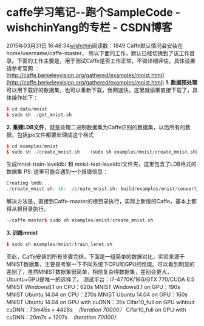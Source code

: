 # caffe学习笔记--跑个SampleCode - wishchinYang的专栏 - CSDN博客
2015年03月31日 16:48:34[wishchin](https://me.csdn.net/wishchin)阅读数：1849
Caffe默认情况会安装在
home/username/caffe-master，
所以下面的工作，默认已经切换到了该工作目录。下面的工作主要是，用于测试Caffe是否工作正常，不做详细评估。具体设置请参考官网 ：
[http://caffe.berkeleyvision.org/gathered/examples/mnist.html](http://caffe.berkeleyvision.org/gathered/examples/mnist.html)
**1. 数据预处理**
可以用下载好的数据集，也可以重新下载，我网速快，这里就偷懒直接下载了，具体操作如下：
```cpp
$ cd data/mnist
$ sudo sh ./get_mnist.sh
```
**2. 重建LDB文件**，就是处理二进制数据集为Caffe识别的数据集，以后所有的数据，包括jpe文件都要处理成这个格式
```cpp
$ cd examples/mnist
$ sudo sh ./create_mnist.sh   （sudo sh examples/mnist/create_mnist.sh）
```
生成mnist-train-leveldb/ 和 mnist-test-leveldb/文件夹，这里包含了LDB格式的数据集
PS: 这里可能会遇到一个报错信息：
```cpp
Creating lmdb...
./create_mnist.sh: 16: ./create_mnist.sh: build/examples/mnist/convert_mnist_data.bin: not found
```
解决方法是，直接到Caffe-master的根目录执行，实际上新版的Caffe，基本上都得从根目录执行。
```cpp
~/caffe-master$ sudo sh examples/mnist/create_mnist.sh
```
**3. 训练mnist**
```cpp
$ sudo sh examples/mnist/train_lenet.sh
```
至此，Caffe安装的所有步骤完结，下面是一组简单的数据对比，实验来源于MNIST数据集，主要是考察一下不同系统下CPU和GPU的性能。可以看到明显的差别了，虽然MNIST数据集很简单，相信复杂得数据集，差别会更大，Ubuntu+GPU是唯一的选择了。
测试平台：i7-4770K/16G/GTX 770/CUDA 6.5
MNIST Windows8.1 on CPU：620s
MNIST Windows8.1 on GPU：190s
MNIST Ubuntu 14.04 on CPU：270s
MNIST Ubuntu 14.04 on GPU：160s
MNIST Ubuntu 14.04 on GPU with cuDNN：35s
Cifar10_full on GPU wihtout cuDNN：73m45s = 4428s　*（Iteration 70000）*
Cifar10_full on GPU with cuDNN：20m7s = 1207s　*（Iteration 70000）*
